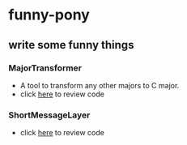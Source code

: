 # funny-pony

## write some funny things

### MajorTransformer
- A tool to transform any other majors to C major.
- click [here](./trivialities/majorTransformer) to review code

### ShortMessageLayer
- click [here](./commponents/shortMessagelayer) to review code